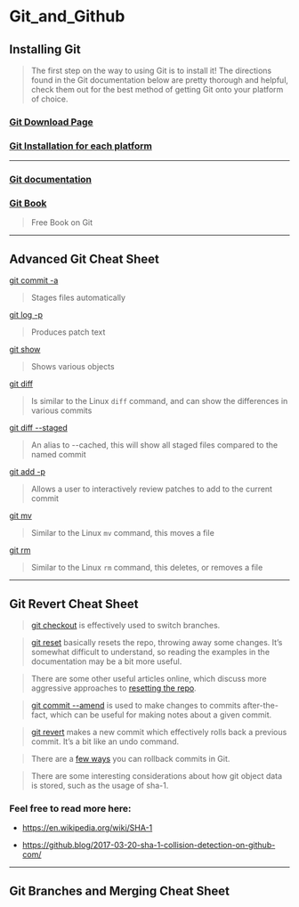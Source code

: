 # Git_and_Github

## Installing Git

>The first step on the way to using Git is to install it! The directions found in the Git documentation below are pretty thorough and helpful, check them out for the best method of getting Git onto your platform of choice.



### [Git Download Page](https://git-scm.com/downloads)


### [Git Installation for each platform](https://git-scm.com/book/en/v2/Getting-Started-Installing-Git)

___

### [Git documentation](https://git-scm.com/docs/gittutorial)



### [Git Book](https://git-scm.com/book/en/v2)

> Free Book on Git

___

## Advanced Git Cheat Sheet

[git commit -a](https://git-scm.com/docs/git-commit#Documentation/git-commit.txt---all)
> Stages files automatically

[git log -p](https://git-scm.com/docs/git-log#_generating_patch_text_with_p)
> Produces patch text

[git show](https://git-scm.com/docs/git-show)
> Shows various objects

[git diff](https://git-scm.com/docs/git-diff)
> Is similar to the Linux `diff` command, and can show the differences in various commits

[git diff --staged](https://git-scm.com/docs/git-diff)
> An alias to --cached, this will show all staged files compared to the named commit

[git add -p](https://git-scm.com/docs/git-add)
> Allows a user to interactively review patches to add to the current commit

[git mv](https://git-scm.com/docs/git-mv)
> Similar to the Linux `mv` command, this moves a file

[git rm](https://git-scm.com/docs/git-rm)
> Similar to the Linux `rm` command, this deletes, or removes a file

___

## Git Revert Cheat Sheet

> [git checkout](https://git-scm.com/docs/git-checkout) is effectively used to switch branches.

> [git reset](https://git-scm.com/docs/git-reset#_examples) basically resets the repo, throwing away some changes. It’s somewhat difficult to understand, so reading the examples in the documentation may be a bit more useful.

> There are some other useful articles online, which discuss more aggressive approaches to [resetting the repo](https://jwiegley.github.io/git-from-the-bottom-up/3-Reset/4-doing-a-hard-reset.html).

> [git commit --amend](https://git-scm.com/docs/git-commit#Documentation/git-commit.txt---amend) is used to make changes to commits after-the-fact, which can be useful for making notes about a given commit.

> [git revert](https://git-scm.com/docs/git-revert) makes a new commit which effectively rolls back a previous commit. It’s a bit like an undo command.

> There are a [few ways](https://git-scm.com/book/en/v2/Git-Basics-Undoing-Things) you can rollback commits in Git.

> There are some interesting considerations about how git object data is stored, such as the usage of sha-1. 

### Feel free to read more here:

* https://en.wikipedia.org/wiki/SHA-1

* https://github.blog/2017-03-20-sha-1-collision-detection-on-github-com/

___

## Git Branches and Merging Cheat Sheet